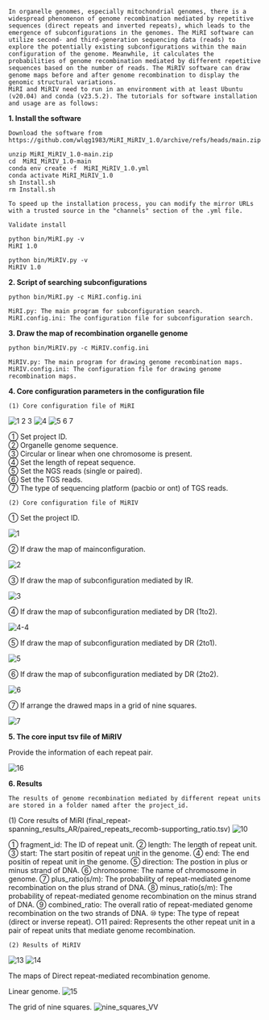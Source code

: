     In organelle genomes, especially mitochondrial genomes, there is a widespread phenomenon of genome recombination mediated by repetitive sequences (direct repeats and inverted repeats), which leads to the emergence of subconfigurations in the genomes. The MiRI software can utilize second- and third-generation sequencing data (reads) to explore the potentially existing subconfigurations within the main configuration of the genome. Meanwhile, it calculates the probabilities of genome recombination mediated by different repetitive sequences based on the number of reads. The MiRIV software can draw genome maps before and after genome recombination to display the genomic structural variations.
    MiRI and MiRIV need to run in an environment with at least Ubuntu (v20.04) and conda (v23.5.2). The tutorials for software installation and usage are as follows:

**1. Install the software**

    Download the software from https://github.com/wlqg1983/MiRI_MiRIV_1.0/archive/refs/heads/main.zip

    unzip MiRI_MiRIV_1.0-main.zip
    cd  MiRI_MiRIV_1.0-main
    conda env create -f  MiRI_MiRIV_1.0.yml
    conda activate MiRI_MiRIV_1.0
    sh Install.sh
    rm Install.sh
    
    To speed up the installation process, you can modify the mirror URLs with a trusted source in the "channels" section of the .yml file. 

    Validate install

    python bin/MiRI.py -v
    MiRI 1.0

    python bin/MiRIV.py -v
    MiRIV 1.0


**2. Script of searching subconfigurations**

    python bin/MiRI.py -c MiRI.config.ini
    
    MiRI.py: The main program for subconfiguration search.    
    MiRI.config.ini: The configuration file for subconfiguration search.


**3. Draw the map of recombination organelle genome**

    python bin/MiRIV.py -c MiRIV.config.ini
    
    MiRIV.py: The main program for drawing genome recombination maps.
    MiRIV.config.ini: The configuration file for drawing genome recombination maps.
    

**4. Core configuration parameters in the configuration file**
  
    (1) Core configuration file of MiRI
![1 2 3](https://github.com/user-attachments/assets/1b8531bb-2afd-4f75-ae68-b9abf7bbb8d2)
![4](https://github.com/user-attachments/assets/cbee84a6-757f-40c1-8be3-319695dff202)
![5 6 7](https://github.com/user-attachments/assets/1c3031b7-8d18-486c-8c2d-259a46075ae9)

① Set project ID.  
② Organelle genome sequence.  
③ Circular or linear when one chromosome is present.  
④ Set the length of repeat sequence.  
⑤ Set the NGS reads (single or paired).  
⑥ Set the TGS reads.  
⑦ The type of sequencing platform (pacbio or ont) of TGS reads.


    (2) Core configuration file of MiRIV
    
① Set the project ID.

![1](https://github.com/user-attachments/assets/458090df-cd1f-49ea-8925-b674e7924801)

② If draw the map of mainconfiguration.

![2](https://github.com/user-attachments/assets/31c126fc-ad1a-4673-944d-688324011518)

③ If draw the map of subconfiguration mediated by IR.

![3](https://github.com/user-attachments/assets/95d695cd-406f-4022-9cc4-e6d9901d573d)

④ If draw the map of subconfiguration mediated by DR (1to2).

![4-4](https://github.com/user-attachments/assets/953aac22-3942-4667-ae16-fc6e760c203f)

⑤ If draw the map of subconfiguration mediated by DR (2to1).

![5](https://github.com/user-attachments/assets/fd8888c0-0cbf-461c-bbc7-2d8e40ca2f94)

⑥ If draw the map of subconfiguration mediated by DR (2to2).

![6](https://github.com/user-attachments/assets/4893bb2f-a5d1-4273-835c-484f9904c6fc)

⑦ If arrange the drawed maps in a grid of nine squares.

![7](https://github.com/user-attachments/assets/a4d6e947-4562-431c-a993-13268a3d1b97)


**5. The core input tsv file of MiRIV**

Provide the information of each repeat pair.

![16](https://github.com/user-attachments/assets/f0cdbf80-9173-4a3c-b016-86f9e9981574)


**6. Results**

    The results of genome recombination mediated by different repeat units are stored in a folder named after the project_id.
    
(1) Core results of MiRI (final_repeat-spanning_results_AR/paired_repeats_recomb-supporting_ratio.tsv)
![10](https://github.com/user-attachments/assets/3e620ae4-5afd-47bc-91b2-6398874ddc0f)

① fragment_id: The ID of repeat unit. 
② length: The length of repeat unit.
③ start: The start positin of repeat unit in the genome.
④ end: The end positin of repeat unit in the genome.
⑤ direction: The postion in plus or minus strand of DNA.
⑥ chromosome: The name of chromosome in genome.
⑦ plus_ratio(s/m): The probability of repeat-mediated genome recombination on the plus strand of DNA.
⑧ minus_ratio(s/m): The probability of repeat-mediated genome recombination on the minus strand of DNA.
⑨ combined_ratio: The overall ratio of repeat-mediated genome recombination on the two strands of DNA.
⑩ type: The type of repeat (direct or inverse repeat).
○11 paired: Represents the other repeat unit in a pair of repeat units that mediate genome recombination.

    (2) Results of MiRIV

![13](https://github.com/user-attachments/assets/06688f10-42a7-4e49-8e91-6d97ed34acce)
![14](https://github.com/user-attachments/assets/7c131b36-61fd-4fbc-a7a7-4100dd7dcc81)

The maps of Direct repeat-mediated recombination genome.

Linear genome.
![15](https://github.com/user-attachments/assets/48fbbf6d-1c14-491e-bdc6-d617fd68ac81)

The grid of nine squares.
![nine_squares_VV](https://github.com/user-attachments/assets/b12e443b-68a5-4512-b64b-a00874525c67)


